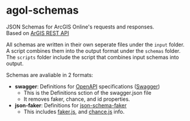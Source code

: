 # agol-schemas

JSON Schemas for ArcGIS Online's requests and responses.  
Based on [ArGIS REST API](http://resources.arcgis.com/en/help/arcgis-rest-api/)  

All schemas are written in their own seperate files under the `input` folder.  
A script combines them into the output format under the `schemas` folder.  
The `scripts` folder include the script that combines input schemas into output.  

Schemas are avaliable in 2 formats:  
- **swagger**: Definitions for [OpenAPI](https://openapis.org/) specifications ([Swagger](http://swagger.io/specification/))  
  - This is the Definitions sction of the swagger.json file  
  - It removes faker, chance, and id properties.  
- **json-faker**: Definitions for [json-schema-faker](https://github.com/json-schema-faker/json-schema-faker)  
  - This includes [faker.js](https://github.com/Marak/faker.js), and [chance.js](https://github.com/victorquinn/chancejs) info.  